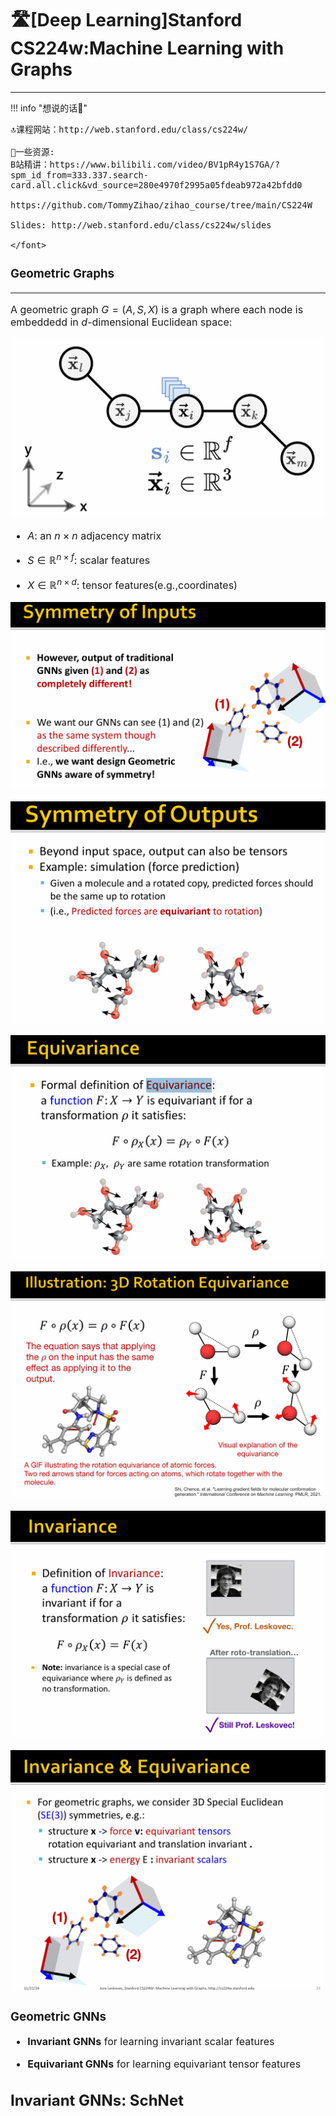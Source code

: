 # 🛣[Deep Learning]Stanford CS224w:Machine Learning with Graphs
---
<script src="https://polyfill.io/v3/polyfill.min.js?features=es6"></script>
<script src="https://cdn.jsdelivr.net/npm/mathjax@3/es5/tex-chtml.js"></script>

!!! info "想说的话🎇"
    <font size = 3.5>
    
    🔝课程网站：http://web.stanford.edu/class/cs224w/
    
    👀一些资源: 
    B站精讲：https://www.bilibili.com/video/BV1pR4y1S7GA/?spm_id_from=333.337.search-card.all.click&vd_source=280e4970f2995a05fdeab972a42bfdd0
    
    https://github.com/TommyZihao/zihao_course/tree/main/CS224W
    
    Slides: http://web.stanford.edu/class/cs224w/slides
    
    </font>

### Geometric Graphs
---

A geometric graph $G=(A,S,X)$ is a graph where each node is embeddedd in $d$-dimensional Euclidean space:

![](./img2/geo.png)

- $A$: an $n \times n$ adjacency matrix

- $S \in \mathbb{R}^{n \times f}$: scalar features

- $X \in \mathbb{R}^{n \times d}$: tensor features(e.g.,coordinates)

![](./img2/geo1.png)

![](./img2/geo3.png)

![](./img2/geo2.png)

![](./img2/geo4.png)

![](./img2/geo5.png)

![](./img2/geo6.png)

### Geometric GNNs

- <B>Invariant GNNs</B> for learning invariant scalar features

- <B>Equivariant GNNs</B> for learning equivariant tensor features

Invariant GNNs: <B>SchNet</B>
---

[]()